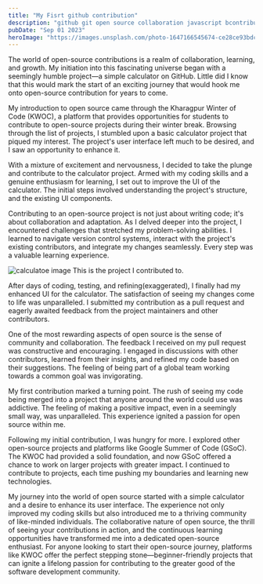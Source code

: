 ```yaml
---
title: "My Fisrt github contribution"
description: "github git open source collaboration javascript bcontribution eddie joude kunal kushwaha elon musk"
pubDate: "Sep 01 2023"
heroImage: "https://images.unsplash.com/photo-1647166545674-ce28ce93bdca?ixlib=rb-4.0.3&ixid=M3wxMjA3fDB8MHxwaG90by1wYWdlfHx8fGVufDB8fHx8fA%3D%3D&auto=format&fit=crop&w=2070&q=80"
---
```


The world of open-source contributions is a realm of collaboration, learning, and growth. My initiation into this fascinating universe began with a seemingly humble project—a simple calculator on GitHub. Little did I know that this would mark the start of an exciting journey that would hook me onto open-source contribution for years to come.

My introduction to open source came through the Kharagpur Winter of Code (KWOC), a platform that provides opportunities for students to contribute to open-source projects during their winter break. Browsing through the list of projects, I stumbled upon a basic calculator project that piqued my interest. The project's user interface left much to be desired, and I saw an opportunity to enhance it.

With a mixture of excitement and nervousness, I decided to take the plunge and contribute to the calculator project. Armed with my coding skills and a genuine enthusiasm for learning, I set out to improve the UI of the calculator. The initial steps involved understanding the project's structure, and the existing UI components.

Contributing to an open-source project is not just about writing code; it's about collaboration and adaptation. As I delved deeper into the project, I encountered challenges that stretched my problem-solving abilities. I learned to navigate version control systems, interact with the project's existing contributors, and integrate my changes seamlessly. Every step was a valuable learning experience.

![calculatoe image](/image.png)
This is the project I contributed to.

After days of coding, testing, and refining(exaggerated), I finally had my enhanced UI for the calculator. The satisfaction of seeing my changes come to life was unparalleled. I submitted my contribution as a pull request and eagerly awaited feedback from the project maintainers and other contributors.

One of the most rewarding aspects of open source is the sense of community and collaboration. The feedback I received on my pull request was constructive and encouraging. I engaged in discussions with other contributors, learned from their insights, and refined my code based on their suggestions. The feeling of being part of a global team working towards a common goal was invigorating.

My first contribution marked a turning point. The rush of seeing my code being merged into a project that anyone around the world could use was addictive. The feeling of making a positive impact, even in a seemingly small way, was unparalleled. This experience ignited a passion for open source within me.

Following my initial contribution, I was hungry for more. I explored other open-source projects and platforms like Google Summer of Code (GSoC). The KWOC had provided a solid foundation, and now GSoC offered a chance to work on larger projects with greater impact. I continued to contribute to projects, each time pushing my boundaries and learning new technologies.

My journey into the world of open source started with a simple calculator and a desire to enhance its user interface. The experience not only improved my coding skills but also introduced me to a thriving community of like-minded individuals. The collaborative nature of open source, the thrill of seeing your contributions in action, and the continuous learning opportunities have transformed me into a dedicated open-source enthusiast. For anyone looking to start their open-source journey, platforms like KWOC offer the perfect stepping stone—beginner-friendly projects that can ignite a lifelong passion for contributing to the greater good of the software development community.
